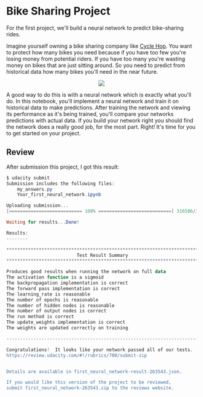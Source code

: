 # Bike Sharing Project

For the first project, we'll build a neural network to predict bike-sharing rides. 

Imagine yourself owning a bike sharing company like [Cycle Hop](https://cyclehop.com). You want to protect how many bikes you need because if you have too few you're losing money from potential riders. If you have too many you're wasting money on bikes that are just sitting around. So you need to predict from historical data how many bikes you'll need in the near future.

<p align="center">
<img src="http://www.mediafire.com/convkey/a795/z8j0bvvu28jyri5zg.jpg"/> 
</p>

 A good way to do this is with a neural network which is exactly what you'll do. In this notebook, you'll implement a neural network and train it on historical data to make predictions. After training the network and viewing its performance as it's being trained, you'll compare your networks predictions with actual data. If you build your network right you should find the network does a really good job, for the most part. Right! It's time for you to get started on your project.



## Review

After submission this project, I got this result:

```powershell
$ udacity submit
Submission includes the following files:
    my_answers.py
    Your_first_neural_network.ipynb

Uploading submission...
[=========================== 100% ===========================] 316586/316586

Waiting for results...Done!

Results:
--------

************************************************************************
                          Test Result Summary
************************************************************************

Produces good results when running the network on full data            .
The activation function is a sigmoid                                   .
The backpropagation implementation is correct                          .
The forward pass implementation is correct                             .
The learning_rate is reasonable                                        .
The number of epochs is reasonable                                     .
The number of hidden nodes is reasonable                               .
The number of output nodes is correct                                  .
The run method is correct                                              .
The update_weights implementation is correct                           .
The weights are updated correctly on training                          .

--------------------------------------------------------------------------------

Congratulations!  It looks like your network passed all of our tests.  You're ready to submit your project at
https://review.udacity.com/#!/rubrics/700/submit-zip


Details are available in first_neural_network-result-263543.json.

If you would like this version of the project to be reviewed,
submit first_neural_network-263543.zip to the reviews website.
```

